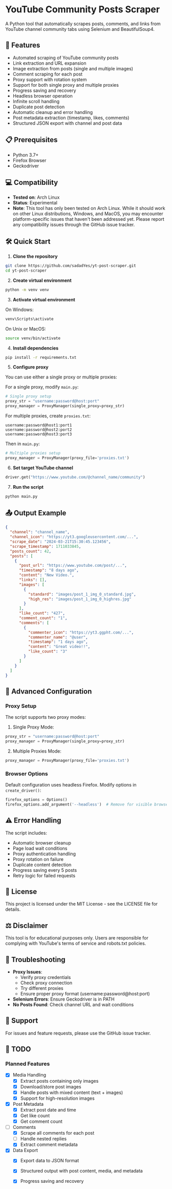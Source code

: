 # YouTube Community Posts Scraper

A Python tool that automatically scrapes posts, comments, and links from YouTube channel community tabs using Selenium and BeautifulSoup4.

## 🚀 Features

- Automated scraping of YouTube community posts
- Link extraction and URL expansion
- Image extraction from posts (single and multiple images)
- Comment scraping for each post
- Proxy support with rotation system
- Support for both single proxy and multiple proxies
- Progress saving and recovery
- Headless browser operation
- Infinite scroll handling
- Duplicate post detection
- Automatic cleanup and error handling
- Post metadata extraction (timestamp, likes, comments)
- Structured JSON export with channel and post data

## 📋 Prerequisites

- Python 3.7+
- Firefox Browser
- Geckodriver

## 💻 Compatibility

- **Tested on**: Arch Linux
- **Status**: Experimental
- **Note**: This tool has only been tested on Arch Linux. While it should work on other Linux distributions, Windows, and MacOS, you may encounter platform-specific issues that haven't been addressed yet. Please report any compatibility issues through the GitHub issue tracker.

## 🛠️ Quick Start

1. **Clone the repository**
```bash
git clone https://github.com/sadadYes/yt-post-scraper.git
cd yt-post-scraper
```

2. **Create virtual environment**
```bash
python -m venv venv
```

3. **Activate virtual environment**

On Windows:
```bash
venv\Scripts\activate
```

On Unix or MacOS:
```bash
source venv/bin/activate
```

4. **Install dependencies**
```bash
pip install -r requirements.txt
```

5. **Configure proxy**

You can use either a single proxy or multiple proxies:

For a single proxy, modify `main.py`:
```python
# Single proxy setup
proxy_str = "username:password@host:port"
proxy_manager = ProxyManager(single_proxy=proxy_str)
```

For multiple proxies, create `proxies.txt`:
```text
username:password@host1:port1
username:password@host2:port2
username:password@host3:port3
```
Then in `main.py`:
```python
# Multiple proxies setup
proxy_manager = ProxyManager(proxy_file='proxies.txt')
```

6. **Set target YouTube channel**
```python
driver.get("https://www.youtube.com/@channel_name/community")
```

7. **Run the script**
```bash
python main.py
```

## 📤 Output Example

```json
{
  "channel": "channel_name",
  "channel_icon": "https://yt3.googleusercontent.com/...",
  "scrape_date": "2024-03-21T15:30:45.123456",
  "scrape_timestamp": 1711033845,
  "posts_count": 42,
  "posts": [
    {
      "post_url": "https://www.youtube.com/post/...",
      "timestamp": "8 days ago",
      "content": "New Video.",
      "links": [],
      "images": [
        {
          "standard": "images/post_1_img_0_standard.jpg",
          "high_res": "images/post_1_img_0_highres.jpg"
        }
      ],
      "like_count": "427",
      "comment_count": "1",
      "comments": [
        {
          "commenter_icon": "https://yt3.ggpht.com/...",
          "commenter_name": "@user",
          "timestamp": "1 days ago",
          "content": "Great video!!",
          "like_count": "3"
        }
      ]
    }
  ]
}
```

## 🔧 Advanced Configuration

### Proxy Setup
The script supports two proxy modes:

1. Single Proxy Mode:
```python
proxy_str = "username:password@host:port"
proxy_manager = ProxyManager(single_proxy=proxy_str)
```

2. Multiple Proxies Mode:
```python
proxy_manager = ProxyManager(proxy_file='proxies.txt')
```

### Browser Options
Default configuration uses headless Firefox. Modify options in `create_driver()`:
```python
firefox_options = Options()
firefox_options.add_argument('--headless')  # Remove for visible browser
```

## ⚠️ Error Handling

The script includes:
- Automatic browser cleanup
- Page load wait conditions
- Proxy authentication handling
- Proxy rotation on failure
- Duplicate content detection
- Progress saving every 5 posts
- Retry logic for failed requests

## 📝 License

This project is licensed under the MIT License - see the LICENSE file for details.

## ⚖️ Disclaimer

This tool is for educational purposes only. Users are responsible for complying with YouTube's terms of service and robots.txt policies.

## 🐛 Troubleshooting

- **Proxy Issues**: 
  - Verify proxy credentials
  - Check proxy connection
  - Try different proxies
  - Ensure proper proxy format (username:password@host:port)
- **Selenium Errors**: Ensure Geckodriver is in PATH
- **No Posts Found**: Check channel URL and wait conditions

## 📮 Support

For issues and feature requests, please use the GitHub issue tracker.

## 📝 TODO

### Planned Features
- [x] Media Handling
  - [x] Extract posts containing only images
  - [x] Download/store post images
  - [x] Handle posts with mixed content (text + images)
  - [x] Support for high-resolution images

- [x] Post Metadata
  - [x] Extract post date and time
  - [x] Get like count
  - [x] Get comment count

- [ ] Comments
  - [x] Scrape all comments for each post
  - [ ] Handle nested replies
  - [x] Extract comment metadata

- [x] Data Export
  - [x] Export data to JSON format
  - [x] Structured output with post content, media, and metadata
  - [x] Progress saving and recovery


